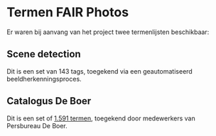 # Termen FAIR Photos

Er waren bij aanvang van het project twee termenlijsten beschikbaar:

## Scene detection

Dit is een set van 143 tags, toegekend via een geautomatiseerd beeldherkenningsproces.

## Catalogus De Boer

Dit is een set of [1.591 termen](catalogus-de-boer/deboer-concepts.csv), toegekend door medewerkers van Persbureau De Boer.